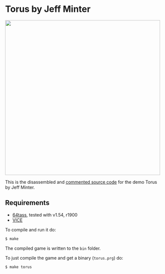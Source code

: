 # Torus by Jeff Minter

<img src="https://user-images.githubusercontent.com/58846/103443189-80650500-4c54-11eb-9a32-5b14fb383ca1.gif" width=500>


This is the disassembled and [commented source code] for the demo Torus by Jeff Minter. 

## Requirements

* [64tass][64tass], tested with v1.54, r1900
* [VICE][vice]

[64tass]: http://tass64.sourceforge.net/
[vice]: http://vice-emu.sourceforge.net/
[https://gridrunner.xyz]: https://mwenge.github.io/gridrunner.xyz
[commented source code]:https://github.com/mwenge/iridisalpha/blob/master/torus/src/torus.asm
To compile and run it do:

```sh
$ make
```
The compiled game is written to the `bin` folder. 

To just compile the game and get a binary (`torus.prg`) do:

```sh
$ make torus
```
